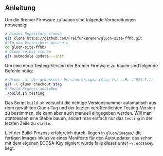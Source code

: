 ## Anleitung

Um die Bremer Firmware zu bauen sind folgende Vorbereitungen notwendig:
```sh
# Dieses Repository clonen
git clone https://github.com/FreifunkBremen/gluon-site-ffhb.git
# In das Verzeichnis wechseln
cd gluon-site-ffhb/
# Gluon selbst clonen
git submodule update --init
```

Um eine neue Testing-Version der Bremer Firmware zu bauen sind folgende Befehle nötig:
```sh
# Gluon auf die gewünschte Version bringen ($tag ist z.B. v2015.1.1)
git -C gluon checkout $tag
# Build-Prozess anstoßen
./build.sh testing
```
Das Script `build.sh` versucht die richtige Versionsnummer automatisch aus dem gewählten Gluon-Tag und der letzten veröffentlichten Testing-Version zu bestimmen, sie kann aber auch manuell eingegeben werden. Will man stattdessen eine Stable bauen, ändert man einfach nur das `testing` in der letzten Zeile zu `stable`.

Lief der Build-Prozess erfolgreich durch, liegen in `gluon/images/` die fertigen Images inklusive eines Manifests für den Autoupdater, das schon mit dem eigenen ECDSA-Key signiert wurde falls dieser unter `~/.ecdsakey` liegt.
